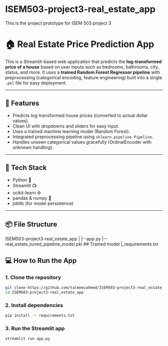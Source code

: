 # ISEM503-project3-real_estate_app
This is the project prototype for ISEM 503 project 3

# 🏠 Real Estate Price Prediction App

This is a Streamlit-based web application that predicts the **log-transformed price of a house** based on user inputs such as bedrooms, bathrooms, city, status, and more. It uses a **trained Random Forest Regressor pipeline** with preprocessing (categorical encoding, feature engineering) built into a single `.pkl` file for easy deployment.

---

## 🚀 Features

- Predicts log-transformed house prices (converted to actual dollar values).
- Clean UI with dropdowns and sliders for easy input.
- Uses a trained machine learning model (Random Forest).
- Integrated preprocessing pipeline using `sklearn.pipeline.Pipeline`.
- Handles unseen categorical values gracefully (OrdinalEncoder with unknown handling).

---

## 🧰 Tech Stack

- Python 🐍
- Streamlit 📺
- scikit-learn ⚙️
- pandas & numpy 🧮
- joblib (for model persistence)

---

## 📦 File Structure

ISEM503-project3-real_estate_app
|
|--app.py
|--real_estate_tuned_pipeline_model.pkl ## Trained model
|_requirements.txt

## 💻 How to Run the App

### 1. Clone the repository
```bash
git clone https://github.com/talmeezahmed/ISEM503-project3-real_estate_app.git
cd ISEM503-project3-real_estate_app
```

### 2. Install dependencies

```bash
pip install -r requirements.txt
```
### 3. Run the Streamlit app

```bash
streamlit run app.py
```

